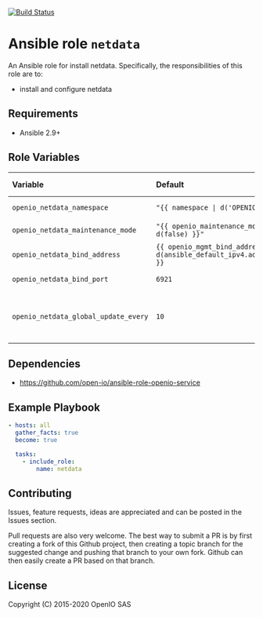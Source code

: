 [![Build Status](https://travis-ci.org/open-io/ansible-role-openio-netdata.svg?branch=master)](https://travis-ci.org/open-io/ansible-role-openio-netdata)
# Ansible role `netdata`

An Ansible role for install netdata. Specifically, the responsibilities of this role are to:

- install and configure netdata

## Requirements

- Ansible 2.9+

## Role Variables

| Variable   | Default | Comments (type)  |
| :---       | :---    | :---             |
| `openio_netdata_namespace` | `"{{ namespace \| d('OPENIO') }}"` | OpenIO Namespace |
| `openio_netdata_maintenance_mode` | `"{{ openio_maintenance_mode \| d(false) }}"` | Maintenance mode |
| `openio_netdata_bind_address` | `{{ openio_mgmt_bind_address \| d(ansible_default_ipv4.address) }}` |  Binding IP address. |
| `openio_netdata_bind_port` | `6921` |  Listening port. |
| `openio_netdata_global_update_every` | `10` |  The frequency for data collection (in seconds). |

## Dependencies
- https://github.com/open-io/ansible-role-openio-service

## Example Playbook

```yaml
- hosts: all
  gather_facts: true
  become: true

  tasks:
    - include_role:
        name: netdata
```

## Contributing

Issues, feature requests, ideas are appreciated and can be posted in the Issues section.

Pull requests are also very welcome.
The best way to submit a PR is by first creating a fork of this Github project, then creating a topic branch for the suggested change and pushing that branch to your own fork.
Github can then easily create a PR based on that branch.

## License
Copyright (C) 2015-2020 OpenIO SAS
